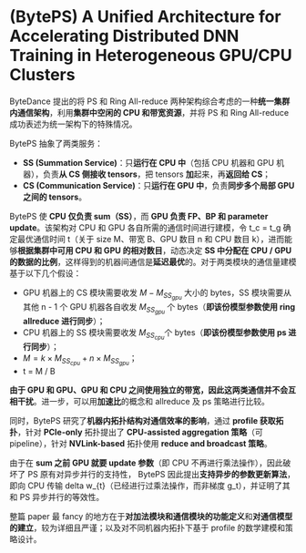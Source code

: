 # (BytePS) A Unified Architecture for Accelerating Distributed DNN Training in Heterogeneous GPU/CPU Clusters

ByteDance 提出的将 PS 和 Ring All-reduce 两种架构综合考虑的一种**统一集群内通信架构**，利用**集群中空闲的 CPU 和带宽资源**，并将 PS 和 Ring All-reduce 成功表述为统一架构下的特殊情况。

BytePS 抽象了两类服务：

- **SS (Summation Service)**：只**运行在 CPU 中**（包括 CPU 机器和 GPU 机器），负责**从 CS 侧接收 tensors**，把 tensors **加**起来，再**返回给 CS**；
- **CS (Communication Service)**：只**运行在 GPU 中**，负责**同步多个局部 GPU 之间的 tensors**。

BytePS 使 **CPU 仅负责 sum（SS）**，而 **GPU 负责 FP、BP 和 parameter update**。该架构对 CPU 和 GPU 各自所需的通信时间进行建模，令 t_c = t_g 确定最优通信时间 t（关于 size M、带宽 B、GPU 数目 n 和 CPU 数目 k），进而能够**根据集群中可用 CPU 和 GPU 的相对数目**，动态决定 **SS 中分配在 CPU / GPU 的数据的比例**，这样得到的机器间通信是**延迟最优**的。对于两类模块的通信量建模基于以下几个假设：

- GPU 机器上的 CS 模块需要收发 $M - M_{SS_{gpu}}$ 大小的 bytes，SS 模块需要从其他 n - 1 个 GPU 机器各自收发 $M_{SS_{gpu}}$ 个 bytes（**即该份模型参数使用 ring allreduce 进行同步**）；
- CPU 机器上的 SS 模块需要收发 $M_{SS_{cpu}}$个 bytes（**即该份模型参数使用 ps 进行同步**）；
- $M = k \times M_{SS_{cpu}} + n \times M_{SS_{gpu}}$；
- t = M / B

**由于 GPU 和 GPU、GPU 和 CPU 之间使用独立的带宽，因此这两类通信并不会互相干扰**。进一步，可以用**加速比**的概念和 allreduce 及 ps 策略进行比较。

同时，BytePS 研究了**机器内拓扑结构对通信效率的影响**，通过 **profile 获取拓扑**，针对 **PCIe-only** 拓扑提出了 **CPU-assisted aggregation 策略**（可 pipeline），针对 **NVLink-based** 拓扑使用 **reduce and broadcast 策略**。

由于在 **sum 之前 GPU 就要 update 参数**（即 CPU 不再进行乘法操作），因此破坏了 PS 原有对异步并行的支持性， BytePS 因此提出**支持异步的参数更新算法**，即向 CPU 传输 delta w_{t}（已经进行过乘法操作，而非梯度 g_t），并证明了其和 PS 异步并行的等效性。

整篇 paper 最 fancy 的地方在于**对加法模块和通信模块的功能定义**和**对通信模型的建立**，较为详细且严谨；以及对不同机器内拓扑下基于 profile 的数学建模和策略设计。

